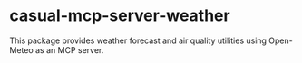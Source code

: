 # casual-mcp-server-weather

This package provides weather forecast and air quality utilities using Open-Meteo as an MCP server.
